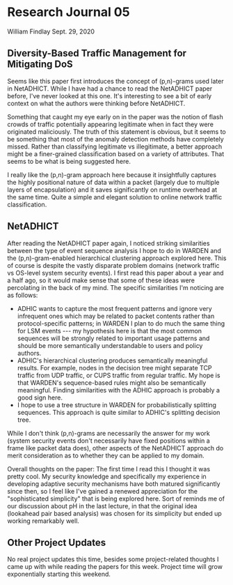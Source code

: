 # Research Journal 05

William Findlay
Sept. 29, 2020

## Diversity-Based Traffic Management for Mitigating DoS

Seems like this paper first introduces the concept of (p,n)-grams used later
in NetADHICT. While I have had a chance to read the NetADHICT paper before,
I've never looked at this one. It's interesting to see a bit of early context
on what the authors were thinking before NetADHICT.

Something that caught my eye early on in the paper was the notion of flash
crowds of traffic potentially appearing legitimate when in fact they were
originated maliciously. The truth of this statement is obvious, but it seems to
be something that most of the anomaly detection methods have completely missed.
Rather than classifying legitimate vs illegitimate, a better approach might be
a finer-grained classification based on a variety of attributes. That seems to
be what is being suggested here.

I really like the (p,n)-gram approach here because it insightfully captures the
highly positional nature of data within a packet (largely due to multiple layers
of encapsulation) and it saves significantly on runtime overhead at the same
time. Quite a simple and elegant solution to online network traffic
classification.

## NetADHICT

After reading the NetADHICT paper again, I noticed striking similarities between
the type of event sequence analysis I hope to do in WARDEN and the
(p,n)-gram-enabled hierarchical clustering approach explored here. This of
course is despite the vastly disparate problem domains (network traffic vs
OS-level system security events). I first read this paper about a year and
a half ago, so it would make sense that some of these ideas were percolating in
the back of my mind. The specific similarities I'm noticing are as follows:

- ADHIC wants to capture the most frequent patterns and ignore very infrequent
  ones which may be related to packet contents rather than protocol-specific
  patterns; in WARDEN I plan to do much the same thing for LSM events --- my
  hypothesis here is that the most common sequences will be strongly related to
  important usage patterns and should be more semantically understandable to
  users and policy authors.
- ADHIC's hierarchical clustering produces semantically meaningful results. For
  example, nodes in the decision tree might separate TCP traffic from UDP
  traffic, or CUPS traffic from regular traffic. My hope is that WARDEN's
  sequence-based rules might also be semantically meaningful. Finding
  similarities with the ADHIC approach is probably a good sign here.
- I hope to use a tree structure in WARDEN for probabilistically splitting
  sequences. This approach is quite similar to ADHIC's splitting decision tree.

While I don't think (p,n)-grams are necessarily the answer for my work (system security events
don't necessarily have fixed positions within a frame like packet data does), other
aspects of the NetADHICT approach do merit consideration as to whether they can
be applied to my domain.

Overall thoughts on the paper: The first time I read this I thought it was
pretty cool. My security knowledge and specifically my experience in developing
adaptive security mechanisms have both matured significantly since then, so
I feel like I've gained a renewed appreciation for the "sophisticated
simplicity" that is being explored here. Sort of reminds me of our discussion
about pH in the last lecture, in that the original idea (lookahead pair based
analysis) was chosen for its simplicity but ended up working remarkably well.

## Other Project Updates

No real project updates this time, besides some project-related thoughts I came
up with while reading the papers for this week. Project time will grow
exponentially starting this weekend.
